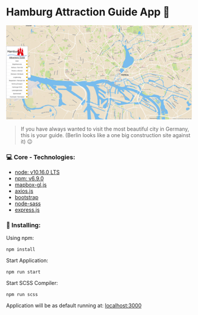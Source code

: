 # Hamburg Attraction Guide App :city_sunset:
![Preview Screenshot](public/images/hamburg-attraction-guide-screenshot.png)
> If you have always wanted to visit the most beautiful city in Germany, this is your guide. (Berlin looks like a one big construction site against it) :wink:


### :computer: Core - Technologies:
* [node: v10.16.0 LTS](https://nodejs.org/de/download/)
* [npm: v6.9.0](https://nodejs.org/de/download/)
* [mapbox-gl.js](https://docs.mapbox.com/mapbox-gl-js/api/)
* [axios.js](https://github.com/axios/axios)
* [bootstrap](https://getbootstrap.com/docs/4.3/getting-started/introduction/)
* [node-sass](https://www.npmjs.com/package/node-sass)
* [express.js](https://expressjs.com/)

### :construction: Installing:
Using npm:
```
npm install
```

Start Application:
```
npm run start
```

Start SCSS Compiler:
```
npm run scss
```

Application will be as default running at: [localhost:3000](http://localhost:3000)
